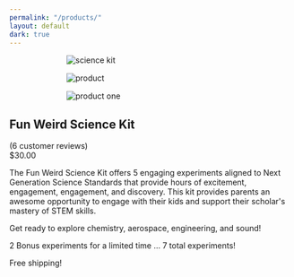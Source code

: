 ```yaml
---
permalink: "/products/"
layout: default
dark: true
---
```


<style>
  .products img{
    display:block;
    max-width:300px;
    margin:15px auto;
    cursor:pointer;
  }
  #cart{
    padding:15px;
    width:150px;
    border: 1px solid #0FBE7C;
    cursor:pointer;
    background-color:#0FBE7C;
    color:#fff;
    text-align:center;
    opacity:0.9;
    transition:opacity 0.3s ease-in;
  }
  #PPMiniCart form {
    position: fixed;
    margin-top:75px !important;
    float: none;
    z-index:98;
    top: 50px;
    right: 50px;
    width: 275px;
    margin: 0;
    padding: 50px 10px 25px;
    min-height: 170px;
    background: #fff;
    border:none;
    border-top: 0;
    font: 105%;
    color: #333;
    text-align: left;
    border-radius: 0 0 8px 8px;
    -moz-box-shadow: 0 0 1px 1px rgba(0, 0, 0, 0.05);
    -webkit-box-shadow: 0 0 1px 1px rgba(0, 0, 0, 0.05);
    box-shadow: 0 0 1px 1px rgba(0, 0, 0, 0.05);
  }
  #PPMiniCart p input {
    float: right;
    margin: 4px 0 0;
    padding: 1px 4px;
    text-decoration: none;
    font-weight: normal;
    color: #fff;
    background: #0070ba !important;
    border: 1px solid #0070ba;
    -moz-border-radius: 2px;
    -webkit-border-radius: 2px;
    border-radius: 2px;
  }

</style>
<div class = 'bright'>
  <section class = 'flex'>
    <div class = 'child duo products'>
      <img src = '{{site.baseurl}}/assets/kit.png' alt = 'science kit'>
      <div class = 'flex'>
        <div class = 'child duo'>
          <img src = '{{site.baseurl}}/assets/product.jpg' alt = 'product'>
        </div>
        <div class = 'child duo'>
          <img src = '{{site.baseurl}}/assets/product-0.jpg' alt = 'product one'>
        </div>
      </div>
    </div>
    <div class = 'child duo'>
      <h1>Fun Weird Science Kit</h1>
      <i class = 'icon icon-star'></i>
      <i class = 'icon icon-star'></i>
      <i class = 'icon icon-star'></i>
      <i class = 'icon icon-star'></i>
      <i class = 'icon icon-star'></i> <span class = 'mark'> (6 customer reviews)</span>
      <div class = 'mark'>$30.00</div>
      <p>
        The Fun Weird Science Kit offers 5 engaging experiments aligned to Next Generation Science Standards that
        provide hours of excitement, engagement, engagement, and discovery. This kit provides parents an awesome
        opportunity to engage with their kids and support their scholar's mastery of STEM skills.
      </p>
      <p>
        Get ready to explore chemistry, aerospace, engineering, and sound!
      </p>
      <p>
        2 Bonus experiments for a limited time ... 7 total experiments!
      </p>
      <p>
        Free shipping!
      </p>   
      <div class = 'cart'>
        <script async="async" src="https://www.paypalobjects.com/js/external/paypal-button-minicart.min.js?merchant=onewesh@gmail.com" 
      data-button="cart" 
      data-name="Fun Weird Science Kit" 
      data-amount="30.00" 
      data-callback="https://onweru.github.io/fun/products" 
      data-env="production"
      id = 'cart'
    ></script>
    </div>   
    </div>
  </section>
</div>
